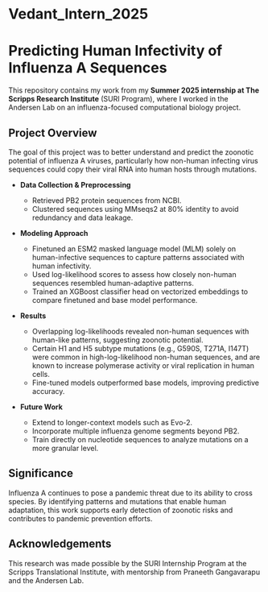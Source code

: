# Vedant_Intern_2025

# Predicting Human Infectivity of Influenza A Sequences  

This repository contains my work from my **Summer 2025 internship at The Scripps Research Institute** (SURI Program), where I worked in the Andersen Lab on an influenza-focused computational biology project.  

## Project Overview  

The goal of this project was to better understand and predict the zoonotic potential of influenza A viruses, particularly how non-human infecting virus sequences could copy their viral RNA into human hosts through mutations.  

- **Data Collection & Preprocessing**  
  - Retrieved PB2 protein sequences from NCBI.  
  - Clustered sequences using MMseqs2 at 80% identity to avoid redundancy and data leakage.  

- **Modeling Approach**
  - Finetuned an ESM2 masked language model (MLM) solely on human-infective sequences to capture patterns associated with human infectivity.  
  - Used log-likelihood scores to assess how closely non-human sequences resembled human-adaptive patterns.  
  - Trained an XGBoost classifier head on vectorized embeddings to compare finetuned and base model performance.

- **Results**
  - Overlapping log-likelihoods revealed non-human sequences with human-like patterns, suggesting zoonotic potential.  
  - Certain H1 and H5 subtype mutations (e.g., G590S, T271A, I147T) were common in high-log-likelihood non-human sequences, and are known to increase polymerase activity or viral replication in human cells.  
  - Fine-tuned models outperformed base models, improving predictive accuracy.  

- **Future Work**  
  - Extend to longer-context models such as Evo-2.
  - Incorporate multiple influenza genome segments beyond PB2.  
  - Train directly on nucleotide sequences to analyze mutations on a more granular level.  

## Significance  

Influenza A continues to pose a pandemic threat due to its ability to cross species. By identifying patterns and mutations that enable human adaptation, this work supports early detection of zoonotic risks and contributes to pandemic prevention efforts.  

## Acknowledgements  

This research was made possible by the SURI Internship Program at the Scripps Translational Institute, with mentorship from Praneeth Gangavarapu and the Andersen Lab.
